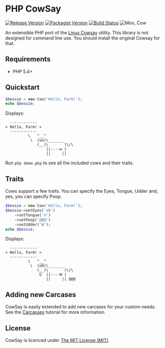 # PHP CowSay

[![Release Version](https://img.shields.io/github/release/Gipetto/CowSay.svg)](/Gipetto/CowSay/releases)
[![Packagist Version](https://img.shields.io/packagist/v/Gipetto/CowSay.svg)](https://packagist.org/packages/gipetto/cowsay)
[![Build Status](https://travis-ci.org/Gipetto/CowSay.svg?branch=master)](https://travis-ci.org/Gipetto/CowSay)
![Moo, Cow](https://img.shields.io/badge/Moo-Cow-orange.svg)

An extensible PHP port of the [Linux Cowsay](http://en.wikipedia.org/wiki/Cowsay) utility. This library is not designed
for command line use. You should install the original Cowsay for that.

## Requirements

- PHP 5.4+

## Quickstart

```php
$bessie = new Cow('Hello, Farm!');
echo $bessie;
```

Displays:

```
  ------------
< Hello, Farm! >
  ------------
          \   ^__^
           \  (oo)\_______
              (__)\       )\/\
                  ||----w |
                  ||     ||
```

Run `php demo.php` to see all the included cows and their traits.

## Traits

Cows support a few traits. You can specify the Eyes, Tongue, Udder and, yes, you can specify Poop.

```php
$bessie = new Cow('Hello, Farm!');
$bessie->setEyes('oO')
    ->setTongue('U')
    ->setPoop('@@@')
    ->setUdder('W');
echo $bessie;
```

Displays:

```
  ------------
< Hello, Farm! >
  ------------
          \   ^__^
           \  (oO)\_______
              (__)\       )\/\
               U  ||----W |
                  ||     || @@@
```

## Adding new Carcases

CowSay is easily extended to add new carcases for your custom needs. See the [Carcasses](docs/Carcasses.md) tutorial for more
information.

## License

CowSay is licenced under [The MIT License (MIT)](LICENSE.txt).
